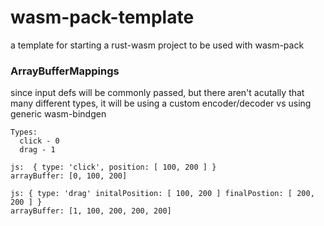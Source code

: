 # wasm-pack-template
a template for starting a rust-wasm project to be used with wasm-pack

### ArrayBufferMappings
since input defs will be commonly passed, but there aren't acutally that many different types, it will be using a custom encoder/decoder vs using generic wasm-bindgen

```
Types: 
  click - 0
  drag - 1

js:  { type: 'click', position: [ 100, 200 ] }
arrayBuffer: [0, 100, 200]

js: { type: 'drag' initalPosition: [ 100, 200 ] finalPostion: [ 200, 200 ] }
arrayBuffer: [1, 100, 200, 200, 200]
```
